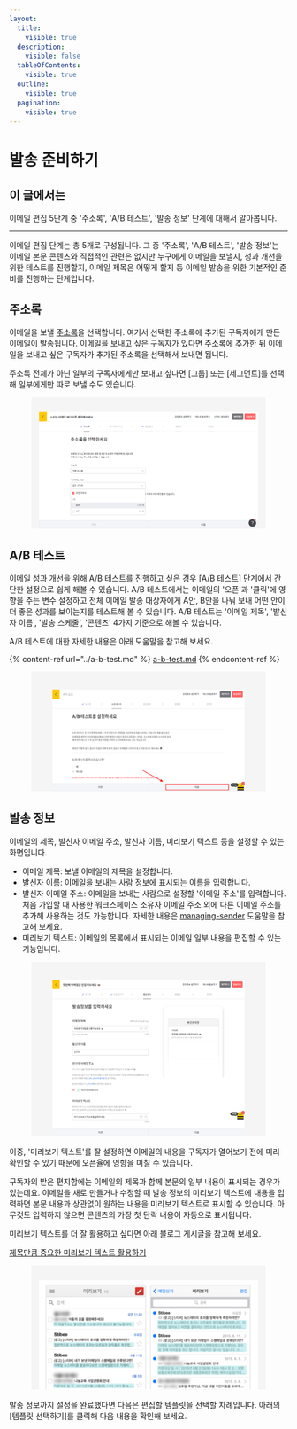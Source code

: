 ```yaml
---
layout:
  title:
    visible: true
  description:
    visible: false
  tableOfContents:
    visible: true
  outline:
    visible: true
  pagination:
    visible: true
---
```


# 발송 준비하기

## 이 글에서는

이메일 편집 5단계 중 '주소록', 'A/B 테스트', '발송 정보' 단계에 대해서 알아봅니다.

***

이메일 편집 단계는 총 5개로 구성됩니다. 그 중 '주소록', 'A/B 테스트', '발송 정보'는 이메일 본문 콘텐츠와 직접적인 관련은 없지만 누구에게 이메일을 보낼지, 성과 개선을 위한 테스트를 진행할지, 이메일 제목은 어떻게 할지 등 이메일 발송을 위한 기본적인 준비를 진행하는 단계입니다.



## 주소록

이메일을 보낼 [주소록](broken-reference)을 선택합니다. 여기서 선택한 주소록에 추가된 구독자에게 만든 이메일이 발송됩니다. 이메일을 보내고 싶은 구독자가 있다면 주소록에 추가한 뒤 이메일을 보내고 싶은 구독자가 추가된 주소록을 선택해서 보내면 됩니다.&#x20;

주소록 전체가 아닌 일부의 구독자에게만 보내고 싶다면 \[그룹] 또는 \[세그먼트]를 선택해 일부에게만 따로 보낼 수도 있습니다.

<figure><img src="../../.gitbook/assets/주소록 선택.png" alt=""><figcaption></figcaption></figure>



## A/B 테스트

이메일 성과 개선을 위해 A/B 테스트를 진행하고 싶은 경우 \[A/B 테스트] 단계에서 간단한 설정으로 쉽게 해볼 수 있습니다. A/B 테스트에서는 이메일의 '오픈'과 '클릭'에 영향을 주는 변수 설정하고 전체 이메일 발송 대상자에게 A안, B안을 나눠 보내 어떤 안이 더 좋은 성과를 보이는지를 테스트해 볼 수 있습니다. A/B 테스트는 '이메일 제목', '발신자 이름', '발송 스케줄', '콘텐츠' 4가지 기준으로 해볼 수 있습니다.

A/B 테스트에 대한 자세한 내용은 아래 도움말을 참고해 보세요.

{% content-ref url="../a-b-test.md" %}
[a-b-test.md](../a-b-test.md)
{% endcontent-ref %}

<figure><img src="../../.gitbook/assets/image (1) (1) (1) (1) (1) (1).png" alt=""><figcaption></figcaption></figure>



## 발송 정보 <a href="#send-info" id="send-info"></a>

이메일의 제목, 발신자 이메일 주소, 발신자 이름, 미리보기 텍스트 등을 설정할 수 있는 화면입니다.&#x20;

* 이메일 제목: 보낼 이메일의 제목을 설정합니다.
* 발신자 이름: 이메일을 보내는 사람 정보에 표시되는 이름을 입력합니다.
* 발신자 이메일 주소: 이메일을 보내는 사람으로 설정할 '이메일 주소'를 입력합니다. 처음 가입할 때 사용한 워크스페이스 소유자 이메일 주소 외에 다른 이메일 주소를 추가해 사용하는 것도 가능합니다. 자세한 내용은 [managing-sender](../managing-sender/ "mention") 도움말을 참고해 보세요.
* 미리보기 텍스트: 이메일의 목록에서 표시되는 이메일 일부 내용을 편집할 수 있는 기능입니다.&#x20;

<figure><img src="../../.gitbook/assets/image (1) (1) (1) (1) (1) (1) (1).png" alt=""><figcaption></figcaption></figure>



이중, '미리보기 텍스트'를 잘 설정하면 이메일의 내용을 구독자가 열어보기 전에 미리 확인할 수 있기 때문에 오픈율에 영향을 미칠 수 있습니다.&#x20;

구독자의 받은 편지함에는 이메일의 제목과 함께 본문의 일부 내용이 표시되는 경우가 있는데요. 이메일을 새로 만들거나 수정할 때 발송 정보의 미리보기 텍스트에 내용을 입력하면 본문 내용과 상관없이 원하는 내용을 미리보기 텍스트로 표시할 수 있습니다. 아무것도 입력하지 않으면 콘텐츠의 가장 첫 단락 내용이 자동으로 표시됩니다.

미리보기 텍스트를 더 잘 활용하고 싶다면 아래 블로그 게시글을 참고해 보세요.

[제목만큼 중요한 미리보기 텍스트 활용하기](https://blog.stibee.com/150624-68fa20cb9978)

<figure><img src="../../.gitbook/assets/미리보기 텍스트.png" alt=""><figcaption></figcaption></figure>



발송 정보까지 설정을 완료했다면 다음은 편집할 템플릿을 선택할 차례입니다. 아래의 \[템플릿 선택하기]를 클릭해 다음 내용을 확인해 보세요.
